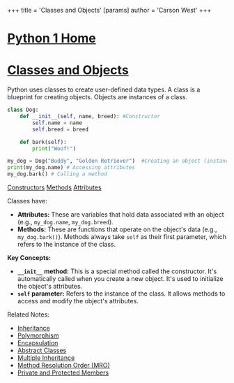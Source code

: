 +++
 title = 'Classes and Objects'
[params]
	author = 'Carson West'
+++
# [Python 1 Home](./../python-1-home/)
# [Classes and Objects](./../classes-and-objects/) 
Python uses classes to create user-defined data types.  A class is a blueprint for creating objects.  Objects are instances of a class.

```python
class Dog:
    def __init__(self, name, breed): #Constructor
        self.name = name
        self.breed = breed

    def bark(self):
        print("Woof!")

my_dog = Dog("Buddy", "Golden Retriever")  #Creating an object (instance of Dog class)
print(my_dog.name) # Accessing attributes
my_dog.bark() # Calling a method
```

[Constructors](./../constructors/)
[Methods](./../methods/)
[Attributes](./../attributes/)

Classes have:

* **Attributes:**  These are variables that hold data associated with an object (e.g., `my_dog.name`, `my_dog.breed`).
* **Methods:** These are functions that operate on the object's data (e.g., `my_dog.bark()`).  Methods always take `self` as their first parameter, which refers to the instance of the class.

**Key Concepts:**

* **`__init__` method:** This is a special method called the constructor. It's automatically called when you create a new object.  It's used to initialize the object's attributes.
* **`self` parameter:**  Refers to the instance of the class.  It allows methods to access and modify the object's attributes.


Related Notes:
* [Inheritance](./../inheritance/)
* [Polymorphism](./../polymorphism/)
* [Encapsulation](./../encapsulation/)
* [Abstract Classes](./../abstract-classes/)
* [Multiple Inheritance](./../multiple-inheritance/)
* [Method Resolution Order (MRO)](./../method-resolution-order-(mro)/)
* [Private and Protected Members](./../private-and-protected-members/)

